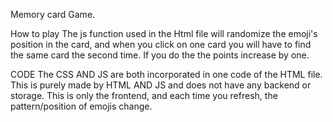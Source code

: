 Memory card Game.

How to play
The js function used in the Html file will randomize the emoji's position in the card, and when you click on one card you will have to find the same card the second time.
If you do the the points increase by one.

CODE
The CSS AND JS are both incorporated in one code of the HTML file.
This is purely made by HTML AND JS and does not have any backend or storage.
This is only the frontend, and each time you refresh, the pattern/position of emojis change.
